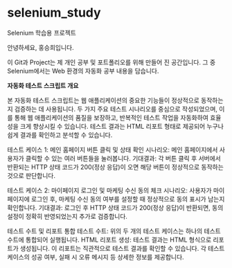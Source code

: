 # selenium_study
Selenium 학습용 프로젝트

안녕하세요, 홍승희입니다. 

이 Git과 Project는 제 개인 공부 및 포트폴리오를 위해 만들어 진 공간입니다.
그 중 Selenium에서는 Web 환경의 자동화 공부 내용을 담습니다.

**자동화 테스트 스크립트 개요**

본 자동화 테스트 스크립트는 웹 애플리케이션의 중요한 기능들이 정상적으로 동작하는지 검증하는 데 사용됩니다. 두 가지 주요 테스트 시나리오를 중심으로 작성되었으며, 이를 통해 웹 애플리케이션의 품질을 보장하고, 반복적인 테스트 작업을 자동화하여 효율성을 크게 향상시킬 수 있습니다. 테스트 결과는 HTML 리포트 형태로 제공되어 누구나 쉽게 결과를 확인하고 분석할 수 있습니다.

테스트 케이스 1: 메인 홈페이지 버튼 클릭 및 상태 확인
시나리오: 메인 홈페이지에서 사용자가 클릭할 수 있는 여러 버튼들을 눌러봅니다.
기대결과: 각 버튼 클릭 후 서버에서 반환되는 HTTP 상태 코드가 200(정상 응답)이 오면 해당 버튼이 정상적으로 동작하는 것으로 판단합니다.

테스트 케이스 2: 마이페이지 로그인 및 마케팅 수신 동의 체크
시나리오: 사용자가 마이페이지에 로그인 후, 마케팅 수신 동의 여부를 설정할 때 정상적으로 동의 표시가 남는지 확인합니다.
기대결과: 로그인 후 HTTP 상태 코드가 200(정상 응답)이 반환되면, 동의 설정이 정확히 반영되었는지 추가로 검증합니다.

테스트 수트 및 리포트
통합 테스트 수트: 위의 두 개의 테스트 케이스는 하나의 테스트 수트에 통합되어 실행됩니다.
HTML 리포트 생성: 테스트 결과는 HTML 형식으로 리포트가 생성됩니다. 이 리포트는 직관적으로 테스트 결과를 확인할 수 있습니다. 각 테스트 케이스의 성공 여부, 실패 시 오류 메시지 등 상세한 정보를 제공합니다.
